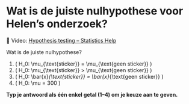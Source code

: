 # Wat is de juiste nulhypothese voor Helen’s onderzoek?

🎥 Video: [Hypothesis testing – Statistics Help](https://www.youtube.com/watch?v=0zZYBALbZgg&t=326s)

Wat is de juiste nulhypothese?

1. \( H_0: \mu_{\text{sticker}} = \mu_{\text{geen sticker}} \)  
2. \( H_0: \mu_{\text{sticker}} > \mu_{\text{geen sticker}} \)  
3. \( H_0: \bar{x}_{\text{sticker}} = \bar{x}_{\text{geen sticker}} \)  
4. \( H_0: \mu = 300 \)

**Typ je antwoord als één enkel getal (1–4) om je keuze aan te geven.**
